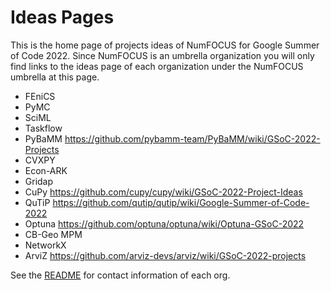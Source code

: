 # Ideas Pages

This is the home page of projects ideas of NumFOCUS for Google Summer of Code 2022.
Since NumFOCUS is an umbrella organization you will only find links to the ideas
page of each organization under the NumFOCUS umbrella at this page.

- FEniCS
- PyMC
- SciML 
- Taskflow
- PyBaMM https://github.com/pybamm-team/PyBaMM/wiki/GSoC-2022-Projects
- CVXPY 
- Econ-ARK
- Gridap
- CuPy https://github.com/cupy/cupy/wiki/GSoC-2022-Project-Ideas
- QuTiP https://github.com/qutip/qutip/wiki/Google-Summer-of-Code-2022
- Optuna https://github.com/optuna/optuna/wiki/Optuna-GSoC-2022
- CB-Geo MPM
- NetworkX
- ArviZ https://github.com/arviz-devs/arviz/wiki/GSoC-2022-projects

See the [README](https://github.com/numfocus/gsoc/blob/master/README.md#organizations-confirmed-under-numfocus-umbrella) for contact information of each org.
